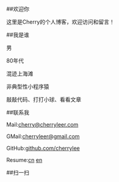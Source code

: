 ##欢迎你

这里是Cherry的个人博客，欢迎访问和留言！


##我是谁

男

80年代

混迹上海滩

非典型性小程序猿

敲敲代码、打打小球、看看文章


##联系我

Mail:<a href="mailto:cherry@cherryleer.com" class="dsq-brlink" target="_blank">cherry@cherryleer.com</a>

GMail:<a href="mailto:cherryleer@gmail.com" class="dsq-brlink" target="_blank">cherryleer@gmail.com</a>

GitHub:<a href="https://github.com/cherrylee" target="_blank">github.com/cherrylee</a>

Resume:<a href="/assets/resume/liren.pdf" target="_blank">cn</a> <a href="/assets/resume/renli.pdf" target="_blank">en</a>


##扫一扫</h2>

<img alt="" src="http://cherryleer.com/assets/img/weixin.jpg"/>